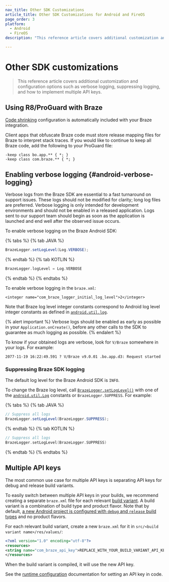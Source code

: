 ```yaml
---
nav_title: Other SDK Customizations
article_title: Other SDK Customizations for Android and FireOS
page_order: 3
platform: 
  - Android
  - FireOS
description: "This reference article covers additional customization and configuration options such as verbose logging, suppressing logging, and how to implement multiple API keys."

---
```


# Other SDK customizations

> This reference article covers additional customization and configuration options such as verbose logging, suppressing logging, and how to implement multiple API keys.

## Using R8/ProGuard with Braze
[Code shrinking][50] configuration is automatically included with your Braze integration.

Client apps that obfuscate Braze code must store release mapping files for Braze to interpret stack traces. If you would like to continue to keep all Braze code, add the following to your ProGuard file:

```
-keep class bo.app.** { *; }
-keep class com.braze.** { *; }
```

## Enabling verbose logging {#android-verbose-logging}

Verbose logs from the Braze SDK are essential to a fast turnaround on support issues. These logs should not be modified for clarity; long log files are preferred. Verbose logging is only intended for development environments and should not be enabled in a released application. Logs sent to our support team should begin as soon as the application is launched and end well after the observed issue occurs.

To enable verbose logging on the Braze Android SDK:

{% tabs %}
{% tab JAVA %}

```java
BrazeLogger.setLogLevel(Log.VERBOSE);
```

{% endtab %}
{% tab KOTLIN %}

```kotlin
BrazeLogger.logLevel = Log.VERBOSE
```

{% endtab %}
{% endtabs %}

To enable verbose logging in the `braze.xml`:
```
<integer name="com_braze_logger_initial_log_level">2</integer>
```

Note that Braze log level integer constants correspond to Android log level integer constants as defined in [`android.util.log`][71].

{% alert important %}
Verbose logs should be enabled as early as possible in your `Application.onCreate()`, before any other calls to the SDK to guarantee as much logging as possible.
{% endalert %}

To know if your obtained logs are verbose, look for `V/Braze` somewhere in your logs. For example:

`2077-11-19 16:22:49.591 ? V/Braze v9.0.01 .bo.app.d3: Request started`

### Suppressing Braze SDK logging

The default log level for the Braze Android SDK is `INFO`.

To change the Braze log level, call [`BrazeLogger.setLogLevel()`][70] with one of the [`android.util.Log`][54] constants or `BrazeLogger.SUPPRESS`. For example:

{% tabs %}
{% tab JAVA %}

```java
// Suppress all logs
BrazeLogger.setLogLevel(BrazeLogger.SUPPRESS);
```

{% endtab %}
{% tab KOTLIN %}

```kotlin
// Suppress all logs
BrazeLogger.setLogLevel(BrazeLogger.SUPPRESS)
```

{% endtab %}
{% endtabs %}

## Multiple API keys

The most common use case for multiple API keys is separating API keys for debug and release build variants.

To easily switch between multiple API keys in your builds, we recommend creating a separate `braze.xml` file for each relevant [build variant][3]. A build variant is a combination of build type and product flavor. Note that by default, [a new Android project is configured with `debug` and `release` build types][8] and no product flavors.

For each relevant build variant, create a new `braze.xml` for it in `src/<build variant name>/res/values/`:

```xml
<?xml version="1.0" encoding="utf-8"?>
<resources>
<string name="com_braze_api_key">REPLACE_WITH_YOUR_BUILD_VARIANT_API_KEY</string>
</resources>
```

When the build variant is compiled, it will use the new API key.

See the [runtime configuration][69] documentation for setting an API key in code.

[3]: https://developer.android.com/studio/build/build-variants.html
[8]: http://tools.android.com/tech-docs/new-build-system/user-guide#TOC-Build-Types
[50]: https://developer.android.com/studio/build/shrink-code
[54]: https://developer.android.com/reference/android/util/Log.html
[69]: {{site.baseurl}}/developer_guide/platform_integration_guides/android/advanced_use_cases/runtime_configuration/
[70]: https://braze-inc.github.io/braze-android-sdk/kdoc/braze-android-sdk/com.braze.support/-braze-logger/log-level.html
[71]: https://developer.android.com/reference/android/util/Log

